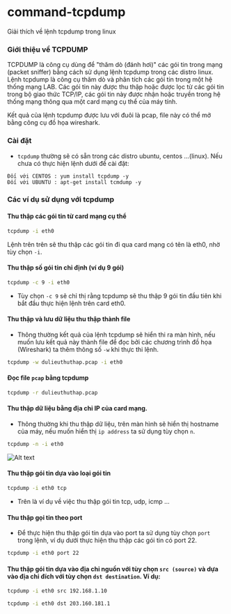 command-tcpdump
===============

Giải thích về lệnh tcpdump trong linux

### Giới thiệu về TCPDUMP

TCPDUMP là công cụ dùng để "thăm dò (đánh hơi)" các gói tin trong mạng (packet sniffer) bằng cách sử dụng lệnh tcpdump trong các distro linux. 
<br>
Lệnh tcpdump là công cụ thăm dò và phân tích các gói tin trong một hệ thống mạng LAB. Các gói tin này được thu thập hoặc được lọc từ các gói tin trong bộ giao thức TCP/IP, các gói tin này được nhận hoặc truyền trong hệ thống mạng thông qua một card mạng cụ thể của máy tính.

Kết quả của lệnh tcpdump được lưu với đuôi là pcap, file này có thể mở bằng công cụ đồ họa wireshark.

### Cài đặt 
- `tcpdump` thường sẽ có sẵn trong các distro ubuntu, centos ...(linux). Nếu chưa có thực hiện lệnh dưới để cài đặt:

```
Đối với CENTOS : yum install tcpdump -y
Đối với UBUNTU : apt-get install tcmdump -y
```
### Các ví dụ sử dụng với tcpdump
#### Thu thập các gói tin từ card mạng cụ thể
```sh
tcpdump -i eth0
```
Lệnh trên trên sẽ thu thập các gói tin đi qua card mạng có tên là eth0, nhờ tùy chọn  `-i`.

#### Thu thập số gói tin chỉ định (ví dụ 9 gói)
```sh
tcpdump -c 9 -i eth0
```
- Tùy chọn `-c 9` sẽ chỉ thị rằng tcpdump sẽ thu thập 9 gói tin đầu tiên khi bắt đầu thực hiện lệnh trên card eth0. 

#### Thu thập và lưu dữ liệu thu thập thành file
- Thông thường kết quả của lệnh tcpdump sẽ hiển thi ra màn hình, nếu muốn lưu kết quả này thành file để đọc bởi các chương trình đồ họa (Wireshark) ta thêm thông số `-w` khi thực thi lệnh.
```sh
tcpdump -w dulieuthuthap.pcap -i eth0
```

#### Đọc file `pcap` bằng tcpdump
```sh
tcpdump -r dulieuthuthap.pcap
```
#### Thu thập dữ liệu bằng địa chỉ IP của card mạng.
- Thông thường khi thu thập dữ liệu, trên màn hình sẽ hiển thị hostname của máy, nếu muốn hiển thị `ip address` ta sử dụng tùy chọn `n`.
```sh
tcpdump -n -i eth0
```
![Alt text](http://i.imgur.com/Ui5MyFZ.png)

#### Thu thập gói tin dựa vào loại gói tin
```sh
tcpdump -i eth0 tcp 
```
- Trên là ví dụ về việc thu thập gói tin tcp, udp, icmp ...

#### Thu thập gọi tin theo port
- Để thực hiện thu thập gói tin dựa vào port ta sử dụng tùy chọn `port` trong lệnh, ví dụ dưới thực hiện thu thập các gói tin có port 22. 
```sh
tcpdump -i eth0 port 22
```

#### Thu thập gói tin dựa vào địa chỉ nguồn với tùy chọn `src (source)` và dựa vào địa chỉ đích với tùy chọn `dst destination`. Ví dụ:
```sh
tcpdump -i eth0 src 192.168.1.10
```
```sh
tcpdump -i eth0 dst 203.160.181.1
```














